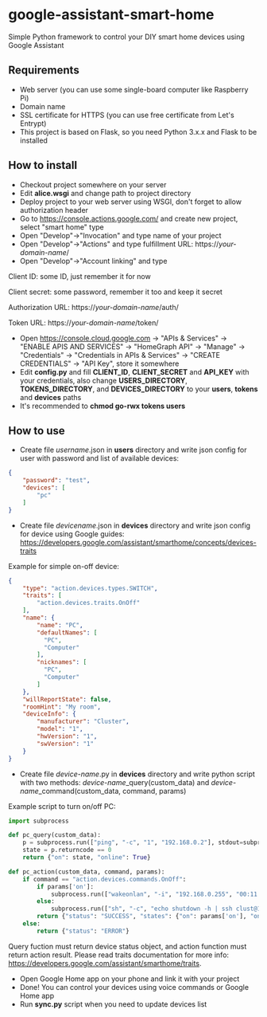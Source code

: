 # google-assistant-smart-home
Simple Python framework to control your DIY smart home devices using Google Assistant

## Requirements
* Web server (you can use some single-board computer like Raspberry Pi)
* Domain name
* SSL certificate for HTTPS (you can use free certificate from Let's Entrypt)
* This project is based on Flask, so you need Python 3.x.x and Flask to be installed

## How to install
* Checkout project somewhere on your server
* Edit __alice.wsgi__ and change path to project directory
* Deploy project to your web server using WSGI, don't forget to allow authorization header
* Go to https://console.actions.google.com/ and create new project, select "smart home" type
* Open "Develop"->"Invocation" and type name of your project
* Open "Develop"->"Actions" and type fulfillment URL: https://_your-domain-name_/
* Open "Develop"->"Account linking" and type

Client ID: some ID, just remember it for now

Client secret: some password, remember it too and keep it secret

Authorization URL: https://_your-domain-name_/auth/

Token URL: https://_your-domain-name_/token/

* Open https://console.cloud.google.com -> "APIs & Services" -> "ENABLE APIS AND SERVICES" -> "HomeGraph API" -> "Manage" -> "Credentials" -> "Credentials in APIs & Services" -> "CREATE CREDENTIALS" -> "API Key", store it somewhere
* Edit __config.py__ and fill __CLIENT_ID__, __CLIENT_SECRET__ and __API_KEY__ with your credentials, also change __USERS_DIRECTORY__, __TOKENS_DIRECTORY__, and __DEVICES_DIRECTORY__ to your __users__, __tokens__ and __devices__ paths
* It's recommended to __chmod go-rwx tokens users__

## How to use
* Create file _username_.json in __users__ directory and write json config for user with password and list of available devices:
```json
{
    "password": "test",
    "devices": [
        "pc"
    ]
}
```

* Create file _devicename_.json in __devices__ directory and write json config for device using Google guides: https://developers.google.com/assistant/smarthome/concepts/devices-traits

Example for simple on-off device:
```json
{
    "type": "action.devices.types.SWITCH",
    "traits": [
        "action.devices.traits.OnOff"
    ],
    "name": {
        "name": "PC",
        "defaultNames": [
          "PC",
          "Computer"
        ],
        "nicknames": [
          "PC",
          "Computer"
        ]
    },
    "willReportState": false,
    "roomHint": "My room",
    "deviceInfo": {
        "manufacturer": "Cluster",
        "model": "1",
        "hwVersion": "1",
        "swVersion": "1"
    }
}
```
* Create file _device-name_.py in __devices__ directory and write python script with two methods: *device-name*_query(custom_data) and *device-name*_command(custom_data, command, params)

Example script to turn on/off PC:
```python
import subprocess

def pc_query(custom_data):
    p = subprocess.run(["ping", "-c", "1", "192.168.0.2"], stdout=subprocess.PIPE)
    state = p.returncode == 0
    return {"on": state, "online": True}

def pc_action(custom_data, command, params):
    if command == "action.devices.commands.OnOff":
        if params['on']:
            subprocess.run(["wakeonlan", "-i", "192.168.0.255", "00:11:22:33:44:55"])
        else:
            subprocess.run(["sh", "-c", "echo shutdown -h | ssh clust@192.168.0.2"])
        return {"status": "SUCCESS", "states": {"on": params['on'], "online": True}}
    else:
        return {"status": "ERROR"}

```
Query fuction must return device status object, and action function must return action result. Please read traits documentation for more info: https://developers.google.com/assistant/smarthome/traits.

* Open Google Home app on your phone and link it with your project
* Done! You can control your devices using voice commands or Google Home app
* Run __sync.py__ script when you need to update devices list
